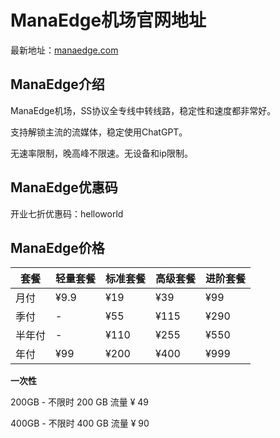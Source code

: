 # ManaEdge机场官网地址

最新地址：[manaedge.com](https://user.manaedge.top/#/register?code=MFtNFwnH)

## ManaEdge介绍

ManaEdge机场，SS协议全专线中转线路，稳定性和速度都非常好。

支持解锁主流的流媒体，稳定使用ChatGPT。

无速率限制，晚高峰不限速。无设备和ip限制。

## ManaEdge优惠码

开业七折优惠码：helloworld

## ManaEdge价格

|套餐|轻量套餐|标准套餐|高级套餐|进阶套餐|
|----|----|----|----|----|
|月付|¥9.9|¥19|¥39|¥99|
|季付|-|¥55|¥115|¥290|
|半年付|-|¥110|¥255|¥550|
|年付|¥99|¥200|¥400|¥999|

**一次性**

200GB - 不限时 200 GB 流量 ¥ 49

400GB - 不限时 400 GB 流量 ¥ 90
